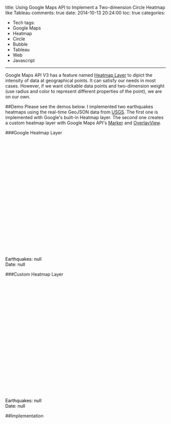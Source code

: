 title: Using Google Maps API to Implement a Two-dimension Circle Heatmap like Tableau
comments: true
date: 2014-10-13 20:24:00
toc: true
categories:
- Tech
tags:
- Google Maps
- Heatmap
- Circle
- Bubble
- Tableau
- Web
- Javascript
---
Google Maps API V3 has a feature named [Heatmap Layer](https://developers.google.com/maps/documentation/javascript/heatmaplayer) to dipict the intensity of data at geographical points. It can satisfy our needs in most cases. However, if we want clickable data points and two-dimension weight (use radius and color to represent different properties of the point), we are on our own.
<!-- more -->

##Demo
Please see the demos below. I implemented two earthquakes heatmaps using the real-time GeoJSON data from [USGS](http://earthquake.usgs.gov/earthquakes/feed/v1.0/geojson.php). 
The first one is implemented with Google's built-in Heatmap layer. 
The second one creates a custom heatmap layer with Google Maps API's [Marker](https://developers.google.com/maps/documentation/javascript/markers) and [OverlayView](https://developers.google.com/maps/documentation/javascript/reference#OverlayView).

###Google Heatmap Layer

<div style="position:relative; margin:auto;height:400px; width:800px;">
    <div id='google-heatmap' style="height:100%; width:100%;"></div>
    <div style="position:absolute; bottom:0px; left: 0px; color:#000">
        Earthquakes: <span class='num'>null</span><br/>
        Date: <span class='time'>null</span>
    </div>
</div>

###Custom Heatmap Layer

<div style="position:relative; margin:auto;height:400px; width:800px;">
    <div id='map' style="height:100%; width:100%;"></div>
    <div style="position:absolute; bottom:0px; left: 0px; color:#000">
        Earthquakes: <span class='num'>null</span><br/>
        Date: <span class='time'>null</span>
    </div>
    <canvas id='spectrumCanvas' style="position:absolute; bottom:10px; right: 0px; width:150px; height:40px">
    </canvas>
</div>

<script src="https://code.jquery.com/jquery-2.1.1.min.js"></script>
<script src="https://maps.googleapis.com/maps/api/js?libraries=visualization&sensor=true"></script>
<script src="/downloads/code/rainbowvis.js"></script>
<script src="/downloads/code/circleheatmap.js"></script>
<script src="/downloads/code/heatmap_post.js"></script>

##Implementation

